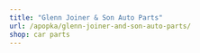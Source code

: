 ```yaml
---
title: "Glenn Joiner & Son Auto Parts"
url: /apopka/glenn-joiner-and-son-auto-parts/
shop: car parts
---
```

